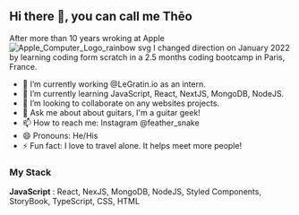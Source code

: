 ## Hi there 👋, you can call me **Thēo**

After more than 10 years wroking at Apple ![Apple_Computer_Logo_rainbow svg](https://user-images.githubusercontent.com/95190308/172063665-1b50c114-61d5-4f87-8e47-64097eb87d01.png)  I changed direction on January 2022 by learning coding form scratch in a 2.5 months coding bootcamp in Paris, France.

- 🔭 I’m currently working @LeGratin.io as an intern.
- 🌱 I’m currently learning JavaScript, React, NextJS, MongoDB, NodeJS.
- 👯 I’m looking to collaborate on any websites projects.
- 💬 Ask me about about guitars, I'm a guitar geek!
- 📫 How to reach me: Instagram @feather_snake
- 😄 Pronouns: He/His
- ⚡ Fun fact: I love to travel alone. It helps meet more people!


### My Stack

**JavaScript** : React, NexJS, MongoDB, NodeJS, Styled Components, StoryBook, TypeScript, CSS, HTML
